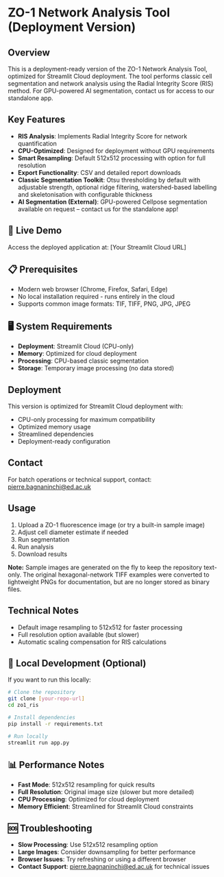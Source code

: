 # ZO-1 Network Analysis Tool (Deployment Version)

## Overview
This is a deployment-ready version of the ZO-1 Network Analysis Tool, optimized for Streamlit Cloud deployment. The tool performs classic cell segmentation and network analysis using the Radial Integrity Score (RIS) method. For GPU-powered AI segmentation, contact us for access to our standalone app.

## Key Features
- **RIS Analysis**: Implements Radial Integrity Score for network quantification
- **CPU-Optimized**: Designed for deployment without GPU requirements
- **Smart Resampling**: Default 512x512 processing with option for full resolution
- **Export Functionality**: CSV and detailed report downloads
- **Classic Segmentation Toolkit**: Otsu thresholding by default with adjustable strength, optional ridge filtering, watershed-based labelling and skeletonisation with configurable thickness
- **AI Segmentation (External)**: GPU-powered Cellpose segmentation available on request – contact us for the standalone app!

## 🚀 **Live Demo**
Access the deployed application at: [Your Streamlit Cloud URL]

## 📋 **Prerequisites**
- Modern web browser (Chrome, Firefox, Safari, Edge)
- No local installation required - runs entirely in the cloud
- Supports common image formats: TIF, TIFF, PNG, JPG, JPEG

## 🖥️ **System Requirements**
- **Deployment**: Streamlit Cloud (CPU-only)
- **Memory**: Optimized for cloud deployment
- **Processing**: CPU-based classic segmentation
- **Storage**: Temporary image processing (no data stored)

## Deployment
This version is optimized for Streamlit Cloud deployment with:
- CPU-only processing for maximum compatibility
- Optimized memory usage
- Streamlined dependencies
- Deployment-ready configuration

## Contact
For batch operations or technical support, contact: pierre.bagnaninchi@ed.ac.uk

## Usage
1. Upload a ZO-1 fluorescence image (or try a built-in sample image)
2. Adjust cell diameter estimate if needed
3. Run segmentation
4. Run analysis
5. Download results

**Note:** Sample images are generated on the fly to keep the repository text-only. The
original hexagonal-network TIFF examples were converted to lightweight PNGs for documentation, but are no longer stored as binary files.

## Technical Notes
- Default image resampling to 512x512 for faster processing
- Full resolution option available (but slower)
- Automatic scaling compensation for RIS calculations

## 🔧 **Local Development** (Optional)
If you want to run this locally:

```bash
# Clone the repository
git clone [your-repo-url]
cd zo1_ris

# Install dependencies
pip install -r requirements.txt

# Run locally
streamlit run app.py
```

## 📊 **Performance Notes**
- **Fast Mode**: 512x512 resampling for quick results
- **Full Resolution**: Original image size (slower but more detailed)
- **CPU Processing**: Optimized for cloud deployment
- **Memory Efficient**: Streamlined for Streamlit Cloud constraints

## 🆘 **Troubleshooting**
- **Slow Processing**: Use 512x512 resampling option
- **Large Images**: Consider downsampling for better performance
- **Browser Issues**: Try refreshing or using a different browser
- **Contact Support**: pierre.bagnaninchi@ed.ac.uk for technical issues
